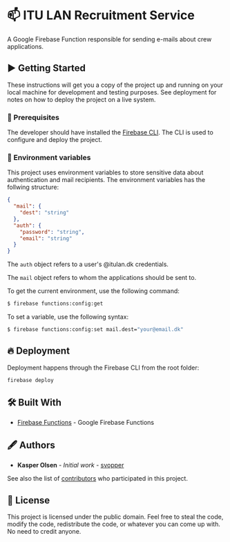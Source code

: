 # 📫 ITU LAN Recruitment Service

A Google Firebase Function responsible for sending e-mails about crew applications.

## ▶️ Getting Started

These instructions will get you a copy of the project up and running on your local machine for development and testing purposes. See deployment for notes on how to deploy the project on a live system.

### 🧰 Prerequisites

The developer should have installed the [Firebase CLI](https://firebase.google.com/docs/cli). The CLI is used to configure and deploy the project.

### 🔏 Environment variables

This project uses environment variables to store sensitive data about authentication and mail recipients. The environment variables has the follwing structure:

```json
{
  "mail": {
    "dest": "string"
  },
  "auth": {
    "password": "string",
    "email": "string"
  }
}
```

The `auth` object refers to a user's @itulan.dk credentials.

The `mail` object refers to whom the applications should be sent to.

To get the current environment, use the following command:

```bash
$ firebase functions:config:get
```

To set a variable, use the following syntax:

```bash
$ firebase functions:config:set mail.dest="your@email.dk"
```

## 🔥 Deployment

Deployment happens through the Firebase CLI from the root folder:

```bash
firebase deploy
```

## 🛠 Built With

- [Firebase Functions](https://firebase.google.com/) - Google Firebase Functions

## 🖋 Authors

- **Kasper Olsen** - _Initial work_ - [svopper](https://github.com/svopper)

See also the list of [contributors](https://github.com/itulan/itulan.dk/contributors) who participated in this project.

## 📝 License

This project is licensed under the public domain. Feel free to steal the code, modify the code, redistribute the code, or whatever you can come up with. No need to credit anyone.
